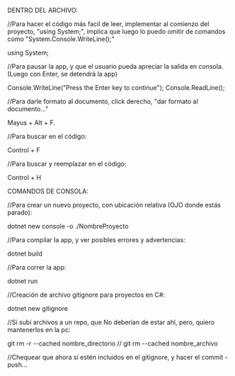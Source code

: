 DENTRO DEL ARCHIVO:

//Para hacer el código más facil de leer, implementar al comienzo del proyecto, "using System;", implica que luego lo puedo omitir de comandos como "System.Console.WriteLine();"

using System;

//Para pausar la app, y que el usuario pueda apreciar la salida en consola. (Luego con Enter, se detendrá la app)

Console.WriteLine("Press the Enter key to continue");
Console.ReadLine();

//Para darle formato al documento, click derecho, "dar formato al documento..."

Mayus + Alt + F.

//Para buscar en el código:

Control + F

//Para buscar y reemplazar en el código:

Control + H



COMANDOS DE CONSOLA:

//Para crear un nuevo proyecto, con ubicación relativa (OJO donde estás parado):

dotnet new console -o ./NombreProyecto

//Para compilar la app, y ver posibles errores y advertencias:

dotnet build

//Para correr la app:

dotnet run

//Creación de archivo gitignore para proyectos en C#:

dotnet new gitignore

//Si subí archivos a un repo, que No deberían de estar ahí, pero, quiero mantenerlos en la pc:

git rm -r --cached nombre_directorio    //   git rm --cached nombre_archivo

//Chequear que ahora sí estén incluidos en el gitignore, y hacer el commit - push... 
